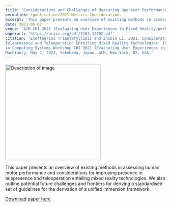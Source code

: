 ```yaml
---
title: "Considerations and Challenges of Measuring Operator Performance in Telepresence and Teleoperation Entailing Mixed Reality Technologies"
permalink: /publication/2021-Metrics-Considerations
excerpt: 'This paper presents an overview of existing methods in assessing human motor performance and considerations for improving presence in telepresence and teleoperation entailing mixed reality technologies. We also outline potential future challenges and frontiers for deriving a standardised set of guidelines for the derivation of a unified immersion framework.'
date: 2021-05-07
venue: 'ACM CHI 2021 (Evaluating User Experiences in Mixed Reality Workshop)'
paperurl: 'https://arxiv.org/pdf/2103.12702.pdf'
citation: 'Eleftherios Triantafyllidis and Zhibin Li. 2021. Considerations and Challenges of Measuring Operator Performance in
Telepresence and Teleoperation Entailing Mixed Reality Technologies. In CHI Conference on Human Factors
in Computing Systems Workshop CHI 2021 (Evaluating User Experiences in Mixed Reality). Association for Computing
Machinery, May 7, 2021, Yokohama, Japan. ACM, New York, NY, USA.'
---
```

<img src="/images/500x300.png" alt="Description of image" width="300"/>

This paper presents an overview of existing methods in assessing human motor performance and considerations for improving presence in telepresence and teleoperation entailing mixed reality technologies. We also outline potential future challenges and frontiers for deriving a standardised set of guidelines for the derivation of a unified immersion framework.

[Download paper here](https://arxiv.org/pdf/2103.12702.pdf)
